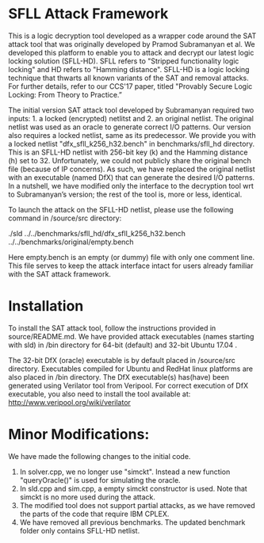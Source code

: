SFLL Attack Framework
=============================
This is a logic decryption tool  developed as a wrapper code around the SAT attack tool that was originally developed by Pramod Subramanyan et al.
We developed this platform to enable you to attack and decrypt our latest logic locking solution (SFLL-HD). SFLL refers to "Stripped functionality logic locking" and HD refers to "Hamming distance". SFLL-HD is a logic locking technique that thwarts all known variants of the SAT and removal attacks. For further details, refer to our CCS'17 paper, titled "Provably Secure Logic Locking: From Theory to Practice.”

The initial version SAT attack tool developed by Subramanyan required two inputs: 1. a locked (encrypted) netlitst and 2. an original netlist. The original netlist was used as an oracle to generate correct I/O patterns. 
Our version also requires a locked netlist, same as its predecessor. We provide you with a locked netlist "dfx_sfll_k256_h32.bench" in benchmarks/sfll_hd directory. This is an SFLL-HD netlist with 256-bit key (k) and the Hamming distance (h) set to 32. Unfortunately, we could not publicly share the original bench file (because of IP concerns). As such, we have replaced the original netlist with an executable (named DfX) that can generate the desired I/O patterns.
In a nutshell, we have modified only the interface to the decryption tool wrt to Subramanyan’s version; the rest of the tool is, more or less, identical. 

To launch the attack on the SFLL-HD netlist, please use the following command in /source/src directory:

./sld ../../benchmarks/sfll_hd/dfx_sfll_k256_h32.bench ../../benchmarks/original/empty.bench

Here empty.bench is an empty (or dummy) file with only one comment line. This file serves to keep the attack interface intact for users already familiar with the SAT attack framework. 


Installation
==============
To install the SAT attack tool, follow the instructions provided in source/README.md.
We have provided attack executables (names starting with sld) in /bin directory for 64-bit (default) and 32-bit Ubuntu 17.04 . 

The 32-bit DfX  (oracle) executable is by default placed in /source/src directory. Executables compiled for Ubuntu and RedHat linux platforms are also placed in /bin directory. 
The DfX executable(s) has(have) been generated using Verilator tool from Veripool. For correct execution of DfX executable, you also need to install the tool available at: http://www.veripool.org/wiki/verilator


Minor Modifications:
========================================
We have made the following changes to the initial code. 
1. In solver.cpp,  we no longer use "simckt". Instead a new function  "queryOracle()" is used for simulating the oracle.
2. In sld.cpp and sim.cpp, a empty simckt constructor is used. Note that simckt is no more used during the attack. 
3. The modified tool does not support partial attacks, as we have removed the parts of the code that require IBM CPLEX.  
4. We have removed all previous benchmarks. The updated benchmark folder only contains SFLL-HD netlist.  

